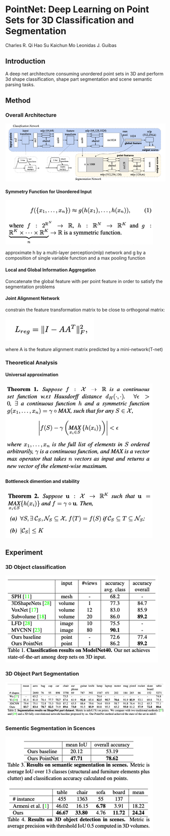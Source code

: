 # PointNet: Deep Learning on Point Sets for 3D Classification and Segmentation

Charles R. Qi	Hao Su	Kaichun Mo	Leonidas J. Guibas



## Introduction

A deep net architecture consuming unordered point sets in 3D and perform 3d shape classification, shape part segmentation and scene semantic parsing tasks.



## Method

### Overall Architecture

![](https://raw.githubusercontent.com/cwlin1998/aMMAI/master/paper%20reviews/w3/img/pointnet_overall_architecture.png)

#### Symmetry Function for Unordered Input

![](https://raw.githubusercontent.com/cwlin1998/aMMAI/master/paper%20reviews/w3/img/pointnet_symmetric_function.png)

approximate h by a multi-layer perception(mlp) network and g by a composition of single variable function and a max pooling function

#### Local and Global Information Aggregation

Concatenate the global feature with per point feature in order to satisfy the segmentation problems

#### Joint Alignment Network

constrain the feature transformation matrix to be close to orthogonal matrix:

![pointnet_joint_alignment](https://raw.githubusercontent.com/cwlin1998/aMMAI/master/paper%20reviews/w3/img/pointnet_joint_alignment.png)

where A is the feature alignment matrix predicted by a mini-network(T-net)

### Theoretical Analysis

#### Universal approximation

![](https://raw.githubusercontent.com/cwlin1998/aMMAI/master/paper%20reviews/w3/img/pointnet_theorem1.png)

#### Bottleneck dimention and stability

![](https://raw.githubusercontent.com/cwlin1998/aMMAI/master/paper%20reviews/w3/img/pointnet_theorem2.png)



## Experiment

### 3D Object classification

![](https://raw.githubusercontent.com/cwlin1998/aMMAI/master/paper%20reviews/w3/img/pointnet_experiment_classification.png)

### 3D Object Part Segmentation

![](https://raw.githubusercontent.com/cwlin1998/aMMAI/master/paper%20reviews/w3/img/pointnet_experiment_segmentation.png)

### Sementic Segmentation in Scences

![](https://raw.githubusercontent.com/cwlin1998/aMMAI/master/paper%20reviews/w3/img/pointnet_experiment_samentic_segmentation.png)